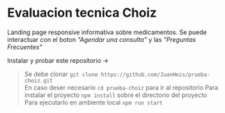 # Evaluacion tecnica Choiz

Landing page responsive informativa sobre medicamentos. Se puede interactuar con el boton *"Agendar una consulta"* y las *"Preguntas Frecuentes"*

Instalar y probar este repositorio ->

> Se debe clonar `git clone https://github.com/JuanHeis/prueba-choiz.git`   
> En caso deser necesario `cd prueba-choiz` para ir al repositorio
> Para instalar el proyecto `npm install` sobre el directorio del proyecto   
> Para ejecutarlo en ambiente local `npm run start`    
